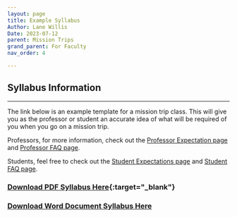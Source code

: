 ```yaml
---
layout: page
title: Example Syllabus
Author: Lane Willis
Date: 2023-07-12
parent: Mission Trips
grand_parent: For Faculty
nav_order: 4

---
```


## Syllabus Information

---

The link below is an example template for a mission trip class. This will give you as the professor or student an accurate idea of what will be required of you when you go on a mission trip.

Professors, for more information, check out the [Professor Expectation page](/for-faculty/mission-trips-faculty/professor-expectations.html) and [Professor FAQ page](/for-faculty/mission-trips-faculty/professor-faq.html).

Students, feel free to check out the [Student Expectations page](/for-students/mission-trips/student-expectations.html) and [Student FAQ page](/for-students/mission-trips/student-faq.html).

### [Download PDF Syllabus Here](/files/Mission%20Trip%20Syllabus%20Template.pdf){:target="_blank"}

### [Download Word Document Syllabus Here](/files/Mission%20Trip%20Syllabus%20Template.docx)